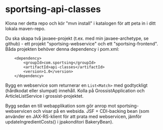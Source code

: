 # sportsing-api-classes

Klona ner detta repo och kör "mvn install" i katalogen för att peta in i ditt lokala maven-repo.

Du ska skapa två javaee-projekt (t.ex. med min javaee-archetype, se github) - ett projekt "sportsing-webservice" och ett "sportsing-frontend".
Båda projekten behöver denna dependency i pom.xml:
```
	<dependency>
		<groupId>com.sportsing</groupId>
		<artifactId>api-classes</artifactId>
		<version>1.0</version>
	</dependency>
```

Bygg en webservice som returnerar en `List<Match>` med godtyckligt (hårdkodat eller slumpat) innehåll. Kolla på GrossistApplication och ArticleListService i grossist-projektet.


Bygg sedan en till webapplikation som gör anrop mot sportsing-webservicen och visar på en websida. JSF + CDI-backing bean (som använder en JAX-RS-klient för att prata med webservicen, jämför updateIngredientCosts() i jpakonditori BakeryBean).

